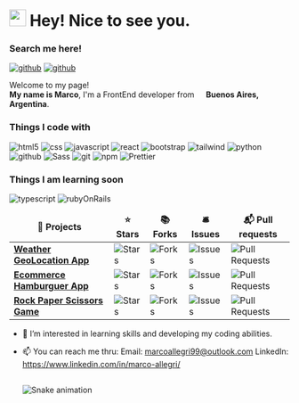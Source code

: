 <h1><img src="https://emojis.slackmojis.com/emojis/images/1531849430/4246/blob-sunglasses.gif?1531849430" width="30"/> Hey! Nice to see you.</h1>
<h3>Search me here!</h3>
<p>
 <a href="https://www.linkedin.com/in/marco-allegri/"><img alt="github" src="https://img.shields.io/badge/-MarcoAllegri-blue?style=flat-square&logo=linkedin&logoColor=white" /></a>
 <a href="https://github.com/AllegriM"><img alt="github" src="https://img.shields.io/badge/-AllegriM-black?style=flat-square&logo=github&logoColor=white" /></a>
</p>
<p>Welcome to my page! </br> <b>My name is Marco</b>, I'm a FrontEnd developer from <img src="https://cdn-icons-png.flaticon.com/512/330/330487.png" width="13"/> <b>Buenos Aires, Argentina</b>.</p>
<h3>Things I code with</h3>
<p>
  <img alt="html5" src="https://img.shields.io/badge/-HTML5-E34F26?style=flat-square&logo=html5&logoColor=white" />
  <img alt="css" src="https://img.shields.io/badge/-Css-blue?style=flat-square&logo=css3&logoColor=white" />
  <img alt="javascript" src="https://img.shields.io/badge/-Javascript-yellow?style=flat-square&logo=javascript&logoColor=black" />
  <img alt="react" src="https://img.shields.io/badge/-React-blue?style=flat-square&logo=react&logoColor=black" />
  <img alt="bootstrap" src="https://img.shields.io/badge/-Bootstrap-pink?style=flat-square&logo=bootstrap&logoColor=white" />
  <img alt="tailwind" src="https://img.shields.io/badge/-Tailwind-informational?style=flat-square&logo=tailwind&logoColor=black" />
  <img alt="python" src="https://img.shields.io/badge/-Python-blueviolet?style=flat-square&logo=python&logoColor=white" />
  <img alt="github" src="https://img.shields.io/badge/-Github-success?style=flat-square&logo=github&logoColor=black" />
  <img alt="Sass" src="https://img.shields.io/badge/-Sass-CC6699?style=flat-square&logo=sass&logoColor=white" />
  <img alt="git" src="https://img.shields.io/badge/-Git-F05032?style=flat-square&logo=git&logoColor=white" />
  <img alt="npm" src="https://img.shields.io/badge/-NPM-CB3837?style=flat-square&logo=npm&logoColor=white" />
  <img alt="Prettier" src="https://img.shields.io/badge/-Prettier-F7B93E?style=flat-square&logo=prettier&logoColor=white" />
</p>

<h3>Things I am learning soon</h3>
<p>
  <img alt="typescript" src="https://img.shields.io/badge/-Typescript-E34F26?style=flat-square&logo=typescript&logoColor=white" />
  <img alt="rubyOnRails" src="https://img.shields.io/badge/-Ruby-E34F26?style=flat-square&logo=ruby&logoColor=white" />
<!--   <img alt="redux" src"https://img.shields.io/badge/-Redux-blue?style=flat-square&logo=redux&logoColor=white" /> -->
</p>

<table>
  <thead align="center">
    <tr border: none;>
      <td><b>🎁 Projects</b></td>
      <td><b>⭐ Stars</b></td>
      <td><b>📚 Forks</b></td>
      <td><b>🛎 Issues</b></td>
      <td><b>📬 Pull requests</b></td>
    </tr>
  </thead>
  <tbody>
    <tr>
      <td><a href="https://github.com/AllegriM/WeatherGeoLocationApp"><b>Weather GeoLocation App</b></a></td>
      <td><img alt="Stars" src="https://img.shields.io/github/stars/AllegriM/WeatherGeoLocationApp?style=flat-square&labelColor=343b41"/></td>
      <td><img alt="Forks" src="https://img.shields.io/github/forks/AllegriM/WeatherGeoLocationApp?style=flat-square&labelColor=343b41"/></td>
      <td><img alt="Issues" src="https://img.shields.io/github/issues/AllegriM/WeatherGeoLocationApp?style=flat-square&labelColor=343b41"/></td>
      <td><img alt="Pull Requests" src="https://img.shields.io/github/issues-pr/AllegriM/WeatherGeoLocationApp?style=flat-square&labelColor=343b41"/></td>
    </tr>
	  <tr>
      <td><a href="https://github.com/AllegriM/bompiBurguers"><b>Ecommerce Hamburguer App</b></a></td>
      <td><img alt="Stars" src="https://img.shields.io/github/stars/AllegriM/bompiBurguers?style=flat-square&labelColor=343b41"/></td>
      <td><img alt="Forks" src="https://img.shields.io/github/forks/AllegriM/bompiBurguers?style=flat-square&labelColor=343b41"/></td>
      <td><img alt="Issues" src="https://img.shields.io/github/issues/AllegriM/bompiBurguers?style=flat-square&labelColor=343b41"/></td>
      <td><img alt="Pull Requests" src="https://img.shields.io/github/issues-pr/AllegriM/bompiBurguers?style=flat-square&labelColor=343b41"/></td>
    </tr>
    <tr>
      <td><a href="https://github.com/AllegriM/RockPaperScissors"><b>Rock Paper Scissors Game</b></a></td>
      <td><img alt="Stars" src="https://img.shields.io/github/stars/AllegriM/RockPaperScissors?style=flat-square&labelColor=343b41"/></td>
      <td><img alt="Forks" src="https://img.shields.io/github/forks/AllegriM/RockPaperScissors?style=flat-square&labelColor=343b41"/></td>
      <td><img alt="Issues" src="https://img.shields.io/github/issues/AllegriM/RockPaperScissors?style=flat-square&labelColor=343b41"/></td>
      <td><img alt="Pull Requests" src="https://img.shields.io/github/issues-pr/AllegriM/RockPaperScissors?style=flat-square&labelColor=343b41"/></td>
    </tr>
  </tbody>
</table>
 
 
- 👀 I’m interested in learning skills and developing my coding abilities. 
- 📫 You can reach me thru: 
Email: marcoallegri99@outlook.com
LinkedIn: https://www.linkedin.com/in/marco-allegri/


  ##
  
 
   ![Snake animation](https://github.com/AllegriM/AllegriM/blob/output/github-contribution-grid-snake.svg)

<!---
AllegriM/AllegriM is a ✨ special ✨ repository because its `README.md` (this file) appears on your GitHub profile.
You can click the Preview link to take a look at your changes.
--->
